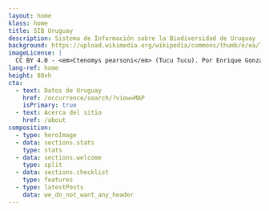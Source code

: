 ```yaml
---
layout: home
klass: home
title: SIB Uruguay
description: Sistema de Información sobre la Biodiversidad de Uruguay
background: https://upload.wikimedia.org/wikipedia/commons/thumb/e/ea/Tucu_tucu_%28Ctenomys_pearsoni%29%2C_Uruguay%2C_2022.jpg/1280px-Tucu_tucu_%28Ctenomys_pearsoni%29%2C_Uruguay%2C_2022.jpg
imageLicense: |
  CC BY 4.0 - <em>Ctenomys pearsoni</em> (Tucu Tucu). Por Enrique González, Museo Nacional de Historia Natural de Uruguay. 2022. Via Wikimedia Commons
lang-ref: home
height: 80vh
cta:
  - text: Datos de Uruguay
    href: /occurrence/search/?view=MAP
    isPrimary: true
  - text: Acerca del sitio
    href: /about
composition:
  - type: heroImage
  - data: sections.stats
    type: stats
  - data: sections.welcome
    type: split
  - data: sections.checklist
    type: features
  - type: latestPosts
    data: we_do_not_want_any_header
---
```

